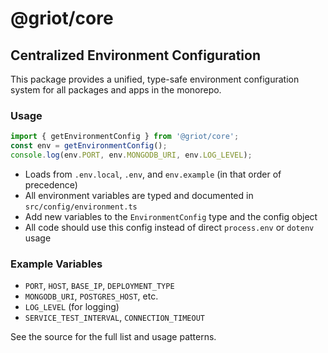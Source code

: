 # @griot/core

## Centralized Environment Configuration

This package provides a unified, type-safe environment configuration system for all packages and apps in the monorepo.

### Usage

```typescript
import { getEnvironmentConfig } from '@griot/core';
const env = getEnvironmentConfig();
console.log(env.PORT, env.MONGODB_URI, env.LOG_LEVEL);
```

- Loads from `.env.local`, `.env`, and `env.example` (in that order of precedence)
- All environment variables are typed and documented in `src/config/environment.ts`
- Add new variables to the `EnvironmentConfig` type and the config object
- All code should use this config instead of direct `process.env` or `dotenv` usage

### Example Variables
- `PORT`, `HOST`, `BASE_IP`, `DEPLOYMENT_TYPE`
- `MONGODB_URI`, `POSTGRES_HOST`, etc.
- `LOG_LEVEL` (for logging)
- `SERVICE_TEST_INTERVAL`, `CONNECTION_TIMEOUT`

See the source for the full list and usage patterns. 